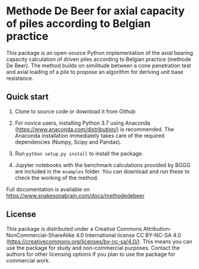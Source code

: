 Methode De Beer for axial capacity of piles according to Belgian practice
============================================================================

This package is an open-source Python implementation of the axial bearing capacity
calculation of driven piles according to Belgian practice (methode De Beer).
The method builds on similitude between a cone penetration test and axial loading
of a pile to propose an algorithm for deriving unit base resistance.

Quick start
-----------

1. Clone to source code or download it from Github

2. For novice users, installing Python 3.7 using Anaconda (https://www.anaconda.com/distribution/) is recommended.
The Anaconda installation immediately takes care of the required dependencies (Numpy, Scipy and Pandas).

3. Run `python setup.py install` to install the package.

4. Jupyter notebooks with the benchmark calculations provided by BGGG are included in the `examples` folder.
You can download and run these to check the working of the method.

Full documentation is available on https://www.snakesonabrain.com/docs/methodedebeer

License
---------

This package is distributed under a Creative Commons Attribution-NonCommercial-ShareAlike 4.0 International license 
CC BY-NC-SA 4.0 (https://creativecommons.org/licenses/by-nc-sa/4.0/).
This means you can use the package for study and non-commercial purposes.
Contact the authors for other licensing options if you plan to use the package
for commercial work.